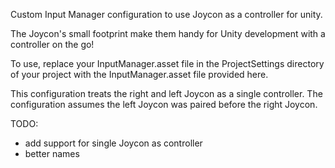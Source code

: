 Custom Input Manager configuration to use Joycon as a controller for unity.

The Joycon's small footprint make them handy for Unity development with a
controller on the go!

To use, replace your InputManager.asset file in the ProjectSettings
directory of your project with the InputManager.asset file provided
here.

This configuration treats the right and left Joycon as a single controller.
The configuration assumes the left Joycon was paired before the right Joycon.

TODO:
* add support for single Joycon as controller
* better names

